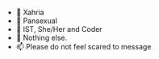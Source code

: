 - 👋 Xahria
- 👀 Pansexual
- 🌱 IST, She/Her and Coder
- 💞️ Nothing else.
- 📫 Please do not feel scared to message

<!---
xahria/xahria is a ✨ special ✨ repository because its `README.md` (this file) appears on your GitHub profile.
You can click the Preview link to take a look at your changes.
--->
